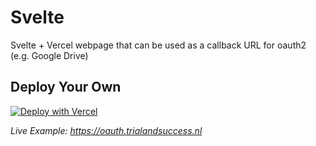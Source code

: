 # Svelte

Svelte + Vercel webpage that can be used as a callback URL for oauth2 (e.g. Google Drive)

## Deploy Your Own

[![Deploy with Vercel](https://vercel.com/button)](https://vercel.com/new/clone?repository-url=https://github.com/trialandsuccess/oauth-echoer)

_Live Example: https://oauth.trialandsuccess.nl_
